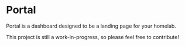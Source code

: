 # Portal

Portal is a dashboard designed to be a landing page for your homelab.

This project is still a work-in-progress, so please feel free to contribute!
